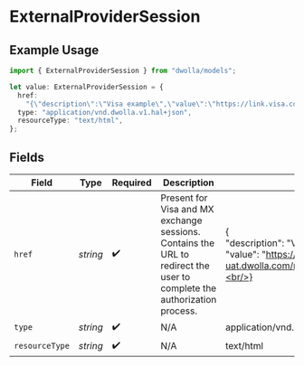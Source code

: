 # ExternalProviderSession

## Example Usage

```typescript
import { ExternalProviderSession } from "dwolla/models";

let value: ExternalProviderSession = {
  href:
    "{\"description\":\"Visa example\",\"value\":\"https://link.visa.com/1.0/account-check/connect?client_id=f16f7c7407f4434dbcaf269b230c12ed&redirect_uri=https://api-uat.dwolla.com/redirect/tink&authorization_code=47e23deab3924351a0c6193d90e5add5&market=US&locale=en_US&state=a2V5Ojk6dWRiRkRYWGlIVGdZZUNycUdCa0s3Zz09OmI1ZVE0YWRUYkFrSWNiKzFxTXdmQlVkcVNWWW5nMjtQNjBaWERxUDh5aTBpWEQzTHROdUZRd2xLMTUzYnZ4RU8=&session_id=628d927030ee43a38054da5166dcbee14e06dc02c00e45f2b4a5d986bab5d08f\"}",
  type: "application/vnd.dwolla.v1.hal+json",
  resourceType: "text/html",
};
```

## Fields

| Field                                                                                                                                                                                                                                                                                                                                                                                                                                                                                                                      | Type                                                                                                                                                                                                                                                                                                                                                                                                                                                                                                                       | Required                                                                                                                                                                                                                                                                                                                                                                                                                                                                                                                   | Description                                                                                                                                                                                                                                                                                                                                                                                                                                                                                                                | Example                                                                                                                                                                                                                                                                                                                                                                                                                                                                                                                    |
| -------------------------------------------------------------------------------------------------------------------------------------------------------------------------------------------------------------------------------------------------------------------------------------------------------------------------------------------------------------------------------------------------------------------------------------------------------------------------------------------------------------------------- | -------------------------------------------------------------------------------------------------------------------------------------------------------------------------------------------------------------------------------------------------------------------------------------------------------------------------------------------------------------------------------------------------------------------------------------------------------------------------------------------------------------------------- | -------------------------------------------------------------------------------------------------------------------------------------------------------------------------------------------------------------------------------------------------------------------------------------------------------------------------------------------------------------------------------------------------------------------------------------------------------------------------------------------------------------------------- | -------------------------------------------------------------------------------------------------------------------------------------------------------------------------------------------------------------------------------------------------------------------------------------------------------------------------------------------------------------------------------------------------------------------------------------------------------------------------------------------------------------------------- | -------------------------------------------------------------------------------------------------------------------------------------------------------------------------------------------------------------------------------------------------------------------------------------------------------------------------------------------------------------------------------------------------------------------------------------------------------------------------------------------------------------------------- |
| `href`                                                                                                                                                                                                                                                                                                                                                                                                                                                                                                                     | *string*                                                                                                                                                                                                                                                                                                                                                                                                                                                                                                                   | :heavy_check_mark:                                                                                                                                                                                                                                                                                                                                                                                                                                                                                                         | Present for Visa and MX exchange sessions.<br/>Contains the URL to redirect the user to complete the authorization process.<br/>                                                                                                                                                                                                                                                                                                                                                                                           | {<br/>"description": "Visa example",<br/>"value": "https://link.visa.com/1.0/account-check/connect?client_id=f16f7c7407f4434dbcaf269b230c12ed\u0026redirect_uri=https://api-uat.dwolla.com/redirect/tink\u0026authorization_code=47e23deab3924351a0c6193d90e5add5\u0026market=US\u0026locale=en_US\u0026state=a2V5Ojk6dWRiRkRYWGlIVGdZZUNycUdCa0s3Zz09OmI1ZVE0YWRUYkFrSWNiKzFxTXdmQlVkcVNWWW5nMjtQNjBaWERxUDh5aTBpWEQzTHROdUZRd2xLMTUzYnZ4RU8=\u0026session_id=628d927030ee43a38054da5166dcbee14e06dc02c00e45f2b4a5d986bab5d08f"<br/>} |
| `type`                                                                                                                                                                                                                                                                                                                                                                                                                                                                                                                     | *string*                                                                                                                                                                                                                                                                                                                                                                                                                                                                                                                   | :heavy_check_mark:                                                                                                                                                                                                                                                                                                                                                                                                                                                                                                         | N/A                                                                                                                                                                                                                                                                                                                                                                                                                                                                                                                        | application/vnd.dwolla.v1.hal+json                                                                                                                                                                                                                                                                                                                                                                                                                                                                                         |
| `resourceType`                                                                                                                                                                                                                                                                                                                                                                                                                                                                                                             | *string*                                                                                                                                                                                                                                                                                                                                                                                                                                                                                                                   | :heavy_check_mark:                                                                                                                                                                                                                                                                                                                                                                                                                                                                                                         | N/A                                                                                                                                                                                                                                                                                                                                                                                                                                                                                                                        | text/html                                                                                                                                                                                                                                                                                                                                                                                                                                                                                                                  |